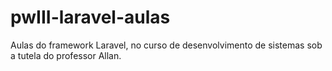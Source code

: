 # pwIII-laravel-aulas
Aulas do framework Laravel, no curso de desenvolvimento de sistemas sob a tutela do professor Allan. 
